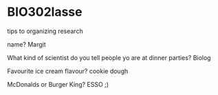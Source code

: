 # BIO302lasse
tips to organizing research

name? Margit

What kind of scientist do you tell people yo are at dinner parties? Biolog

Favourite ice cream flavour? cookie dough

McDonalds or Burger King? ESSO ;) 
